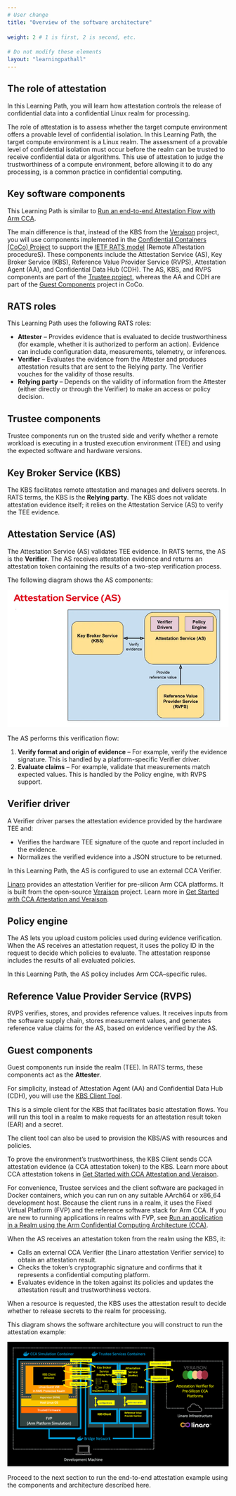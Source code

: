 ```yaml
---
# User change
title: "Overview of the software architecture"

weight: 2 # 1 is first, 2 is second, etc.

# Do not modify these elements
layout: "learningpathall"
---
```


## The role of attestation

In this Learning Path, you will learn how attestation controls the release of confidential data into a confidential Linux realm for processing.

The role of attestation is to assess whether the target compute environment
offers a provable level of confidential isolation. In this Learning Path,
the target compute environment is a Linux realm. The assessment of a provable
level of confidential isolation must occur before the realm can be trusted
to receive confidential data or algorithms. This use of attestation to judge
the trustworthiness of a compute environment, before allowing it to do any
processing, is a common practice in confidential computing.

## Key software components

This Learning Path is similar to
[Run an end-to-end Attestation Flow with Arm CCA](/learning-paths/servers-and-cloud-computing/cca-essentials/).

The main difference is that, instead of the KBS from the [Veraison](https://github.com/veraison) project, you will use components implemented in the [Confidential Containers (CoCo) Project](https://github.com/confidential-containers) to support the [IETF RATS model](https://datatracker.ietf.org/doc/rfc9334/) (Remote ATtestation procedureS). These components include the Attestation Service (AS), Key Broker Service (KBS), Reference Value Provider Service (RVPS), Attestation Agent (AA), and Confidential Data Hub (CDH).
The AS, KBS, and RVPS components are part of the [Trustee project](https://github.com/confidential-containers/trustee),
whereas the AA and CDH are part of the [Guest Components](https://github.com/confidential-containers/guest-components) project in CoCo.

## RATS roles

This Learning Path uses the following RATS roles:

- **Attester** – Provides evidence that is evaluated to decide trustworthiness (for example, whether it is authorized to perform an action). Evidence can include configuration data, measurements, telemetry, or inferences.
- **Verifier** – Evaluates the evidence from the Attester and produces attestation results that are sent to the Relying party. The Verifier vouches for the validity of those results.
- **Relying party** – Depends on the validity of information from the Attester (either directly or through the Verifier) to make an access or policy decision.

## Trustee components

Trustee components run on the trusted side and verify whether a remote workload is executing in a trusted execution environment (TEE) and using the expected software and hardware versions.

## Key Broker Service (KBS)

The KBS facilitates remote attestation and manages and delivers secrets. In RATS terms, the KBS is the **Relying party**. The KBS does not validate attestation evidence itself; it relies on the Attestation Service (AS) to verify the TEE evidence.

## Attestation Service (AS)

The Attestation Service (AS) validates TEE evidence. In RATS terms, the AS is the **Verifier**. The AS receives attestation evidence and returns an attestation token containing the results of a two-step verification process.

The following diagram shows the AS components:

![Attestation Service components alt-text#center](attestation-services.png "Attestation Service components")

The AS performs this verification flow:

1. **Verify format and origin of evidence** – For example, verify the evidence signature. This is handled by a platform-specific Verifier driver.
2. **Evaluate claims** – For example, validate that measurements match expected values. This is handled by the Policy engine, with RVPS support.

## Verifier driver

A Verifier driver parses the attestation evidence provided by the hardware TEE and:

- Verifies the hardware TEE signature of the quote and report included in the evidence.
- Normalizes the verified evidence into a JSON structure to be returned.

In this Learning Path, the AS is configured to use an external CCA Verifier.

[Linaro](https://www.linaro.org) provides an attestation Verifier for pre-silicon Arm CCA platforms. It is built from the open-source [Veraison](https://github.com/veraison) project. Learn more in
[Get Started with CCA Attestation and Veraison](https://learn.arm.com/learning-paths/servers-and-cloud-computing/cca-veraison/).

## Policy engine

The AS lets you upload custom policies used during evidence verification. When the AS receives an attestation request, it uses the policy ID in the request to decide which policies to evaluate. The attestation response includes the results of all evaluated policies.

In this Learning Path, the AS policy includes Arm CCA–specific rules.

## Reference Value Provider Service (RVPS)

RVPS verifies, stores, and provides reference values. It receives inputs from the software supply chain, stores measurement values, and generates reference value claims for the AS, based on evidence verified by the AS.

## Guest components

Guest components run inside the realm (TEE). In RATS terms, these components act as the **Attester**.

For simplicity, instead of Attestation Agent (AA) and Confidential Data Hub (CDH), you will use the [KBS Client Tool](https://github.com/confidential-containers/trustee/tree/main/tools/kbs-client).

This is a simple client for the KBS that facilitates basic attestation flows.
You will run this tool in a realm to make requests for an attestation result token (EAR) and a secret.

The client tool can also be used to provision the KBS/AS with resources and policies.

To prove the environment’s trustworthiness, the KBS Client sends CCA attestation evidence (a CCA attestation token) to the KBS. Learn more about CCA attestation tokens in
[Get Started with CCA Attestation and Veraison](https://learn.arm.com/learning-paths/servers-and-cloud-computing/cca-veraison/).

For convenience, Trustee services and the client software are packaged in Docker containers, which you can run on any suitable AArch64 or x86_64 development host. Because the client runs in a realm, it uses the Fixed Virtual Platform (FVP) and the reference software stack for Arm CCA. If you are new to running applications in realms with FVP, see
[Run an application in a Realm using the Arm Confidential Computing Architecture (CCA)](/learning-paths/servers-and-cloud-computing/cca-container).

When the AS receives an attestation token from the realm using the KBS, it:

- Calls an external CCA Verifier (the Linaro attestation Verifier service) to obtain an attestation result.
- Checks the token’s cryptographic signature and confirms that it represents a confidential computing platform.
- Evaluates evidence in the token against its policies and updates the attestation result and trustworthiness vectors.

When a resource is requested, the KBS uses the attestation result to decide whether to release secrets to the realm for processing.

This diagram shows the software architecture you will construct to run the attestation example:

![Software architecture for running attestation alt-text#center](trustee.png "Software architecture for running attestation")

Proceed to the next section to run the end-to-end attestation example using the components and architecture described here.

